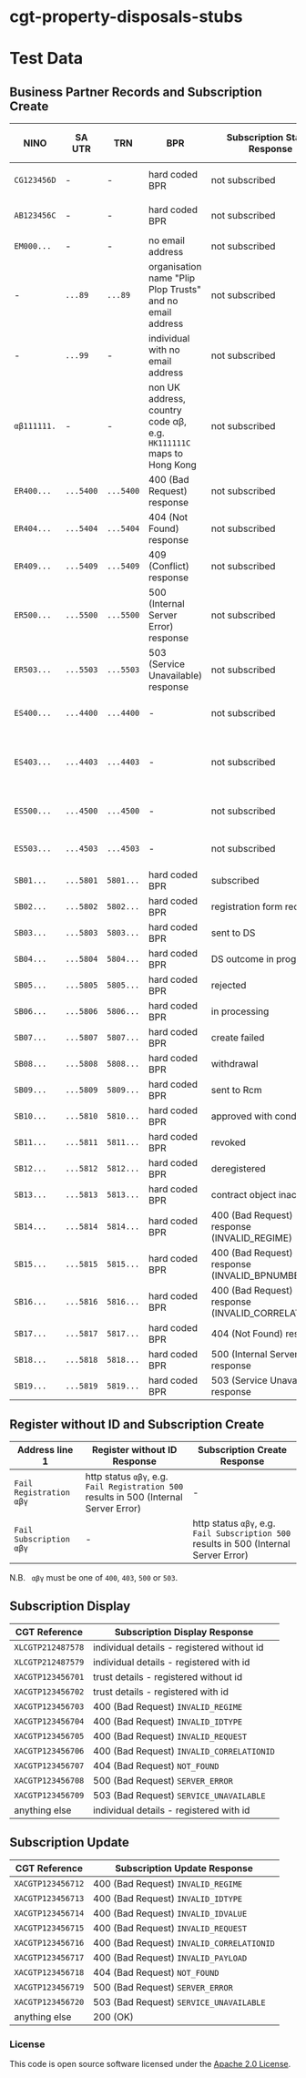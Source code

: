 
# cgt-property-disposals-stubs

# Test Data

## Business Partner Records and Subscription Create

| NINO        | SA UTR    |  TRN      |    BPR                                                                 | Subscription Status Response                        | Subscription Create Response                  |
| ----------- | --------- | --------- |----------------------------------------------------------------------- | --------------------------------------------------- | --------------------------------------------- |
| `CG123456D` |   -       |    -      | hard coded BPR                                                         |  not subscribed                                     | CGT reference number `XACGTP123456789`        |
| `AB123456C` |   -       |    -      | hard coded BPR                                                         |  not subscribed                                     | CGT reference number `XYCGTP001000170`        |
| `EM000...`  |   -       |    -      | no email address                                                       |  not subscribed                                     | -                                             |
|    -        | `...89`   |  `...89`  | organisation name "Plip Plop Trusts" and no email address              |  not subscribed                                     | -                                             |
|    -        | `...99`   |    -      | individual with no email address                                       |  not subscribed                                     | -                                             |
| `αβ111111.` |   -       |    -      | non UK address, country code αβ, e.g. `HK111111C` maps to Hong Kong    |  not subscribed                                     | -                                             |   
| `ER400...`  | `...5400` | `...5400` | 400 (Bad Request) response                                             |  not subscribed                                     | -                                             |
| `ER404...`  | `...5404` | `...5404` | 404 (Not Found) response                                               |  not subscribed                                     | -                                             |
| `ER409...`  | `...5409` | `...5409` | 409 (Conflict) response                                                |  not subscribed                                     | -                                             |
| `ER500...`  | `...5500` | `...5500` | 500 (Internal Server Error) response                                   |  not subscribed                                     | -                                             |
| `ER503...`  | `...5503` | `...5503` | 503 (Service Unavailable) response                                     |  not subscribed                                     | -                                             |
| `ES400...`  | `...4400` | `...4400` | -                                                                      |  not subscribed                                     | 400 (Bad Request) response                    |
| `ES403...`  | `...4403` | `...4403` | -                                                                      |  not subscribed                                     | 403 (Forbidden) response (already subscribed) |
| `ES500...`  | `...4500` | `...4500` | -                                                                      |  not subscribed                                     | 500 (Internal Server Error) response          |
| `ES503...`  | `...4503` | `...4503` | -                                                                      |  not subscribed                                     | 503 (Service Unavailable) response            |
| `SB01...`   | `...5801` | `5801...` | hard coded BPR                                                         |  subscribed                                         | -                                             |            
| `SB02...`   | `...5802` | `5802...` | hard coded BPR                                                         |  registration form received                         | -                                             |            
| `SB03...`   | `...5803` | `5803...` | hard coded BPR                                                         |  sent to DS                                         | -                                             |            
| `SB04...`   | `...5804` | `5804...` | hard coded BPR                                                         |  DS outcome in progress                             | -                                             |            
| `SB05...`   | `...5805` | `5805...` | hard coded BPR                                                         |  rejected                                           | -                                             |            
| `SB06...`   | `...5806` | `5806...` | hard coded BPR                                                         |  in processing                                      | -                                             |            
| `SB07...`   | `...5807` | `5807...` | hard coded BPR                                                         |  create failed                                      | -                                             |            
| `SB08...`   | `...5808` | `5808...` | hard coded BPR                                                         |  withdrawal                                         | -                                             |            
| `SB09...`   | `...5809` | `5809...` | hard coded BPR                                                         |  sent to Rcm                                        | -                                             |            
| `SB10...`   | `...5810` | `5810...` | hard coded BPR                                                         |  approved with conditions                           | -                                             |            
| `SB11...`   | `...5811` | `5811...` | hard coded BPR                                                         |  revoked                                            | -                                             |            
| `SB12...`   | `...5812` | `5812...` | hard coded BPR                                                         |  deregistered                                       | -                                             |            
| `SB13...`   | `...5813` | `5813...` | hard coded BPR                                                         |  contract object inactive                           | -                                             |            
| `SB14...`   | `...5814` | `5814...` | hard coded BPR                                                         |  400 (Bad Request) response (INVALID_REGIME)        | -                                             |            
| `SB15...`   | `...5815` | `5815...` | hard coded BPR                                                         |  400 (Bad Request) response (INVALID_BPNUMBER)      | -                                             |            
| `SB16...`   | `...5816` | `5816...` | hard coded BPR                                                         |  400 (Bad Request) response (INVALID_CORRELATIONID) | -                                             |            
| `SB17...`   | `...5817` | `5817...` | hard coded BPR                                                         |  404 (Not Found) response                           | -                                             |            
| `SB18...`   | `...5818` | `5818...` | hard coded BPR                                                         |  500 (Internal Server Error) response               | -                                             |            
| `SB19...`   | `...5819` | `5819...` | hard coded BPR                                                         |  503 (Service Unavailable) response                 | -                                             |            

                                                                                                           
## Register without ID and Subscription Create
| Address line 1          | Register without ID Response                                                              | Subscription Create Response                                                           |
| ----------------------- | ----------------------------------------------------------------------------------------- | -------------------------------------------------------------------------------------- |
| `Fail Registration αβγ` | http status `αβγ`, e.g. `Fail Registration 500` results in 500 (Internal Server Error)    | -                                                                                      |
| `Fail Subscription αβγ` | -                                                                                         | http status `αβγ`, e.g. `Fail Subscription 500` results in 500 (Internal Server Error) |                            |

N.B. ` αβγ` must be one of `400`, `403`, `500` or `503`.  


## Subscription Display

| CGT Reference     | Subscription Display Response                |
| ----------------- | -------------------------------------------- |
| `XLCGTP212487578` | individual details - registered without id   |
| `XLCGTP212487579` | individual details - registered with id      |
| `XACGTP123456701` | trust details - registered without id        |
| `XACGTP123456702` | trust details - registered with id           |
| `XACGTP123456703` | 400 (Bad Request) `INVALID_REGIME`           |
| `XACGTP123456704` | 400 (Bad Request) `INVALID_IDTYPE`           |
| `XACGTP123456705` | 400 (Bad Request) `INVALID_REQUEST`          |
| `XACGTP123456706` | 400 (Bad Request) `INVALID_CORRELATIONID`    |
| `XACGTP123456707` | 404 (Bad Request) `NOT_FOUND`                |
| `XACGTP123456708` | 500 (Bad Request) `SERVER_ERROR`             |
| `XACGTP123456709` | 503 (Bad Request) `SERVICE_UNAVAILABLE`      |
| anything else     | individual details - registered with id      |


## Subscription Update

| CGT Reference     | Subscription Update Response              |
| ----------------- | ----------------------------------------- |
| `XACGTP123456712` | 400 (Bad Request) `INVALID_REGIME`        |
| `XACGTP123456713` | 400 (Bad Request) `INVALID_IDTYPE`        |
| `XACGTP123456714` | 400 (Bad Request) `INVALID_IDVALUE`       |
| `XACGTP123456715` | 400 (Bad Request) `INVALID_REQUEST`       |
| `XACGTP123456716` | 400 (Bad Request) `INVALID_CORRELATIONID` |
| `XACGTP123456717` | 400 (Bad Request) `INVALID_PAYLOAD`       |
| `XACGTP123456718` | 404 (Bad Request) `NOT_FOUND`             |
| `XACGTP123456719` | 500 (Bad Request) `SERVER_ERROR`          |
| `XACGTP123456720` | 503 (Bad Request) `SERVICE_UNAVAILABLE`   |
| anything else     | 200 (OK)                                  |



### License                                                                                                             
This code is open source software licensed under the [Apache 2.0 License]("http://www.apache.org/licenses/LICENSE-2.0.html").
